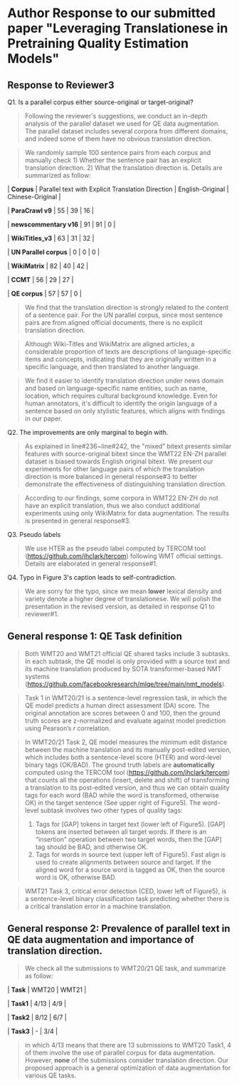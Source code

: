 # Author Response to our submitted paper "Leveraging Translationese in Pretraining Quality Estimation Models"

## Response to Reviewer3
Q1. Is a parallel corpus either source-original or target-original? 
>Following the reviewer's suggestions, we conduct an in-depth analysis of the parallel dataset we used for QE data augmentation. The parallel dataset includes several corpora from different domains, and indeed some of them have no obvious translation direction. 

>We randomly sample 100 sentence pairs from each corpus and manually check 1) Whether the sentence pair has an explicit translation direction. 2) What the translation direction is. Details are summarized as follow:


| __Corpus__                             |  Parallel text with Explicit Translation Direction  |  English-Original | Chinese-Original |

| __ParaCrawl v9__                   | 55 | 39 | 16 |

| __newscommentary v16__      | 91 | 91 | 0 |

| __WikiTitles_v3__                    | 63 | 31 | 32 |

| __UN Parallel corpus__           | 0   |  0  | 0 |

| __WikiMatrix__                        | 82 | 40 | 42 |

| __CCMT__                              | 56 | 29 | 27 |

| __QE corpus__                       | 57 | 57 | 0  |

>We find that the translation direction is strongly related to the content of a sentence pair. For the UN parallel corpus, since most sentence pairs are from aligned official documents, there is no explicit translation direction. 

>Although Wiki-Titles and WikiMatrix are aligned articles,  a considerable proportion of texts are descriptions of language-specific items and concepts, indicating that they are originally written in a specific language, and then translated to another language. 

>We find it easier to identify translation direction under news domain and  based on language-specific name entities, such as name, location, which requires cultural background knowledge. Even for human annotators, it's difficult to identify the origin language of a sentence based on only stylistic features, which aligns with findings in our paper.

Q2. The improvements are only marginal to begin with.
>As explained in line#236~line#242, the "mixed” bitext presents similar features with source-original bitext since the WMT22 EN-ZH parallel dataset is biased towards English original bitext. We present our experiments for other language pairs of which the translation direction is more balanced in general response#3 to better demonstrate the effectiveness of distinguishing translation direction.

>According to our findings, some corpora in WMT22 EN-ZH do not have an explicit translation, thus we also conduct additional experiments using only WikiMatrix  for data augmentation. The results is presented in general response#3.

Q3. Pseudo labels
>We use HTER as the pseudo label computed by TERCOM tool (https://github.com/jhclark/tercom) following WMT official settings. Details are elaborated in general response#1.

Q4. Typo in Figure 3's caption leads to self-contradiction.
>We are sorry for the typo, since we mean **lower** lexical density and variety denote a higher degree of translationese.  We will polish the presentation in the revised version, as detailed in response Q1 to reviewer#1.




## General response 1: QE Task definition

>Both WMT20 and WMT21 official QE shared tasks include 3 subtasks. In each subtask, the QE model is only provided with a source text and its machine translation produced by SOTA transformer-based NMT systems (https://github.com/facebookresearch/mlqe/tree/main/nmt_models). 

>Task 1 in WMT20/21 is a sentence-level regression task, in which the QE model predicts a human direct assessment (DA) score. The original annotation are scores between 0 and 100, then the ground truth scores are z-normalized and evaluate against model prediction using Pearson’s *r* correlation.

>In WMT20/21 Task 2, QE model measures the minimum edit distance between the machine translation and its manually post-edited version, which includes both a sentence-level score (HTER) and word-level binary tags (OK/BAD). The ground truth labels are **automatically** computed using the TERCOM tool (https://github.com/jhclark/tercom) that counts all the operations (insert, delete and shift) of transforming a translation to its post-edited version, and thus we can obtain quality tags for each word (BAD while the word is transformed, otherwise OK) in the target sentence (See upper right of Figure5). 
The word-level subtask involves two other types of quality tags: 
>1)  Tags for [GAP] tokens in target text (lower left of Figure5). [GAP] tokens are inserted between all target words. If there is an “insertion” operation between two target words, then the [GAP] tag should be BAD, and otherwise OK.
>2) Tags for words in source text (upper left of Figure5). Fast align is used to create alignments between source and target. If the aligned word for a source word is tagged as OK, then the source word is OK, otherwise BAD.

>WMT21 Task 3, critical error detection (CED, lower left of Figure5), is a sentence-level binary classification task predicting whether there is a critical translation error in a machine translation.


## General response 2: Prevalence of parallel text in QE data augmentation and importance of translation direction.

>We check all the submissions to WMT20/21 QE task, and summarize as follow:

|	__Task__	|	WMT20	|	WMT21	|

|	__Task1__	|	4/13	|	4/9	|

|	__Task2__	|	8/12	|	6/7	|

|	__Task3__	|		-		|	3/4	|

>in which 4/13 means that there are 13 submissions to WMT20 Task1, 4 of them involve the use of parallel corpus for data augmentation. 
However, **none** of the submissions consider translation direction. Our proposed approach is a general optimization of data augmentation for various QE tasks.
